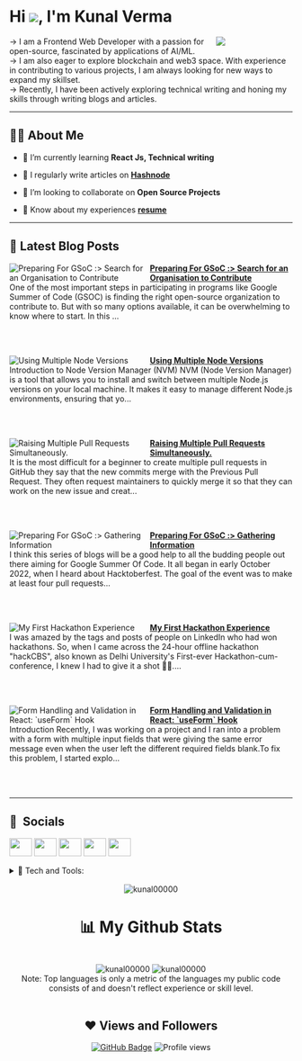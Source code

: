 <h1 align="left"> Hi <img src="https://media.giphy.com/media/hvRJCLFzcasrR4ia7z/giphy.gif" width="4%">, I'm Kunal Verma </h1>

  <img align="right" width="27%" src="https://user-images.githubusercontent.com/92316166/214949771-597329d4-51ac-4afe-af2a-12454d26bc57.png">
-> I am a Frontend Web Developer with a passion for open-source, fascinated by applications of AI/ML. <br/> -> I am also eager to explore blockchain and web3 space. With experience in contributing to various projects, I am always looking for new ways to expand my skillset.<br/> -> Recently, I have been actively exploring technical writing and honing my skills through writing blogs and articles.

----

## 🙋‍♂️ About Me

- 🌱 I’m currently learning **React Js, Technical writing**

- 📝 I regularly write articles on **[Hashnode](https://kunalverma2468.hashnode.dev/)**

- 👯 I’m looking to collaborate on **Open Source Projects**
 
- 📄 Know about my experiences [**resume**](https://drive.google.com/file/d/1u08bkqWbGyleVy6rlN5mzcLpZpuEFlin/view?usp=drivesdk)

----

## 📒 Latest Blog Posts 
<!-- HASHNODE_BLOG:START -->
<p align="left">
<a href="https://kunalverma2468.hashnode.dev/preparing-for-gsoc-search-for-an-organisation-to-contribute" title="Preparing For GSoC :> Search for an Organisation to Contribute"><img src="https://cdn.hashnode.com/res/hashnode/image/upload/v1674773954685/d312833e-d9a5-49ce-a18c-ba8ebf030d63.webp" alt="Preparing For GSoC :> Search for an Organisation to Contribute" width="250px" align="left" /></a>
<a href="https://kunalverma2468.hashnode.dev/preparing-for-gsoc-search-for-an-organisation-to-contribute" title="Preparing For GSoC :> Search for an Organisation to Contribute"><strong>Preparing For GSoC :> Search for an Organisation to Contribute</strong></a>
<br/> One of the most important steps in participating in programs like Google Summer of Code (GSOC) is finding the right open-source organization to contribute to. But with so many options available, it can be overwhelming to know where to start. In this ... </p> <br/> <br/>
<p align="left">
<a href="https://kunalverma2468.hashnode.dev/using-multiple-node-versions" title="Using Multiple Node Versions"><img src="https://cdn.hashnode.com/res/hashnode/image/upload/v1675715046474/f2bb0625-f5ca-46e8-895b-3b1287a9f350.jpeg" alt="Using Multiple Node Versions" width="250px" align="left" /></a>
<a href="https://kunalverma2468.hashnode.dev/using-multiple-node-versions" title="Using Multiple Node Versions"><strong>Using Multiple Node Versions</strong></a>
<br/> Introduction to Node Version Manager (NVM)
NVM (Node Version Manager) is a tool that allows you to install and switch between multiple Node.js versions on your local machine. It makes it easy to manage different Node.js environments, ensuring that yo... </p> <br/> <br/>
<p align="left">
<a href="https://kunalverma2468.hashnode.dev/raising-multiple-pull-requests-simultaneously" title="Raising Multiple Pull Requests Simultaneously."><img src="https://cdn.hashnode.com/res/hashnode/image/upload/v1675364651716/d4e7a520-aeb1-478d-a013-fc4e5a4357c1.jpeg" alt="Raising Multiple Pull Requests Simultaneously." width="250px" align="left" /></a>
<a href="https://kunalverma2468.hashnode.dev/raising-multiple-pull-requests-simultaneously" title="Raising Multiple Pull Requests Simultaneously."><strong>Raising Multiple Pull Requests Simultaneously.</strong></a>
<br/> It is the most difficult for a beginner to create multiple pull requests in GitHub they say that the new commits merge with the Previous Pull Request. They often request maintainers to quickly merge it so that they can work on the new issue and creat... </p> <br/> <br/>
<p align="left">
<a href="https://kunalverma2468.hashnode.dev/preparing-for-gsoc-gathering-information" title="Preparing For GSoC :> Gathering Information"><img src="https://cdn.hashnode.com/res/hashnode/image/upload/v1674648275609/c25ee244-a037-4c4c-bb53-79eb6db19aeb.webp" alt="Preparing For GSoC :> Gathering Information" width="250px" align="left" /></a>
<a href="https://kunalverma2468.hashnode.dev/preparing-for-gsoc-gathering-information" title="Preparing For GSoC :> Gathering Information"><strong>Preparing For GSoC :> Gathering Information</strong></a>
<br/> I think this series of blogs will be a good help to all the budding people out there aiming for Google Summer Of Code.
It all began in early October 2022, when I heard about Hacktoberfest. The goal of the event was to make at least four pull requests... </p> <br/> <br/>
<p align="left">
<a href="https://kunalverma2468.hashnode.dev/my-first-hackathon-experience" title="My First Hackathon Experience"><img src="https://cdn.hashnode.com/res/hashnode/image/upload/v1674533737970/630c2303-486a-43c7-8e62-913829c7bc6a.jpeg" alt="My First Hackathon Experience" width="250px" align="left" /></a>
<a href="https://kunalverma2468.hashnode.dev/my-first-hackathon-experience" title="My First Hackathon Experience"><strong>My First Hackathon Experience</strong></a>
<br/> I was amazed by the tags and posts of people on LinkedIn who had won hackathons. So, when I came across the 24-hour offline hackathon "hackCBS", also known as Delhi University's First-ever Hackathon-cum-conference, I knew I had to give it a shot ✊🏻.... </p> <br/> <br/>
<p align="left">
<a href="https://kunalverma2468.hashnode.dev/form-handling-and-validation-in-react-useform-hook" title="Form Handling and Validation in React: `useForm` Hook"><img src="https://cdn.hashnode.com/res/hashnode/image/stock/unsplash/v_1t1DzfAUA/upload/c8d5df51f51f67d6ed976cae0f90fdc5.jpeg" alt="Form Handling and Validation in React: `useForm` Hook" width="250px" align="left" /></a>
<a href="https://kunalverma2468.hashnode.dev/form-handling-and-validation-in-react-useform-hook" title="Form Handling and Validation in React: `useForm` Hook"><strong>Form Handling and Validation in React: `useForm` Hook</strong></a>
<br/> Introduction
Recently, I was working on a project and I ran into a problem with a form with multiple input fields that were giving the same error message even when the user left the different required fields blank.To fix this problem, I started explo... </p> <br/> <br/>
<!-- HASHNODE_BLOG:END -->

----
## 🔗 &nbsp;**Socials**

<p align="left"> 
<a href="https://kunalverma2468.hashnode.dev" target="_blank" rel="noreferrer"><img src="https://raw.githubusercontent.com/danielcranney/readme-generator/main/public/icons/socials/hashnode.svg" width="40" height="32" /></a>
<a href="https://www.linkedin.com/in/kunalverma2468" target="_blank" rel="noreferrer"><img src="https://raw.githubusercontent.com/danielcranney/readme-generator/main/public/icons/socials/linkedin.svg" width="40" height="32" /></a> 
<a href="https://www.twitter.com/KunalVerma2468" target="_blank" rel="noreferrer"><img src="https://raw.githubusercontent.com/danielcranney/readme-generator/main/public/icons/socials/twitter.svg" width="40" height="32" /></a>
<a href="https://www.github.com/kunal00000" target="_blank" rel="noreferrer"><img src="https://raw.githubusercontent.com/danielcranney/readme-generator/main/public/icons/socials/github.svg" width="40" height="32" /></a> 
<a href="http://www.instagram.com/Kunaahl" target="_blank" rel="noreferrer"><img src="https://raw.githubusercontent.com/danielcranney/readme-generator/main/public/icons/socials/instagram.svg" width="40" height="32" /></a>
</p>

<details>
<summary> 🚀 Tech and Tools: </summary>

<p align="center"> <a href="https://getbootstrap.com" target="_blank" rel="noreferrer"> <img src="https://raw.githubusercontent.com/devicons/devicon/master/icons/bootstrap/bootstrap-plain-wordmark.svg" alt="bootstrap" width="40" height="40"/> </a> <a href="https://www.cprogramming.com/" target="_blank" rel="noreferrer"> <img src="https://raw.githubusercontent.com/devicons/devicon/master/icons/c/c-original.svg" alt="c" width="40" height="40"/> </a> <a href="https://www.w3schools.com/cpp/" target="_blank" rel="noreferrer"> <img src="https://raw.githubusercontent.com/devicons/devicon/master/icons/cplusplus/cplusplus-original.svg" alt="cplusplus" width="40" height="40"/> </a> <a href="https://www.w3schools.com/css/" target="_blank" rel="noreferrer"> <img src="https://raw.githubusercontent.com/devicons/devicon/master/icons/css3/css3-original-wordmark.svg" alt="css3" width="40" height="40"/> </a> <a href="https://expressjs.com" target="_blank" rel="noreferrer"> <img src="https://raw.githubusercontent.com/devicons/devicon/master/icons/express/express-original-wordmark.svg" alt="express" width="40" height="40"/> </a> <a href="https://git-scm.com/" target="_blank" rel="noreferrer"> <img src="https://www.vectorlogo.zone/logos/git-scm/git-scm-icon.svg" alt="git" width="40" height="40"/> </a> <a href="https://www.w3.org/html/" target="_blank" rel="noreferrer"> <img src="https://raw.githubusercontent.com/devicons/devicon/master/icons/html5/html5-original-wordmark.svg" alt="html5" width="40" height="40"/> </a> <a href="https://developer.mozilla.org/en-US/docs/Web/JavaScript" target="_blank" rel="noreferrer"> <img src="https://raw.githubusercontent.com/devicons/devicon/master/icons/javascript/javascript-original.svg" alt="javascript" width="40" height="40"/> </a> <a href="https://www.mongodb.com/" target="_blank" rel="noreferrer"> <img src="https://raw.githubusercontent.com/devicons/devicon/master/icons/mongodb/mongodb-original-wordmark.svg" alt="mongodb" width="40" height="40"/> </a> <a href="https://www.mysql.com/" target="_blank" rel="noreferrer"> <img src="https://raw.githubusercontent.com/devicons/devicon/master/icons/mysql/mysql-original-wordmark.svg" alt="mysql" width="40" height="40"/> </a> <a href="https://nextjs.org/" target="_blank" rel="noreferrer"> <img src="https://cdn.worldvectorlogo.com/logos/nextjs-2.svg" alt="nextjs" width="40" height="40"/> </a> <a href="https://nodejs.org" target="_blank" rel="noreferrer"> <img src="https://raw.githubusercontent.com/devicons/devicon/master/icons/nodejs/nodejs-original-wordmark.svg" alt="nodejs" width="40" height="40"/> </a> <a href="https://postman.com" target="_blank" rel="noreferrer"> <img src="https://www.vectorlogo.zone/logos/getpostman/getpostman-icon.svg" alt="postman" width="40" height="40"/> </a> <a href="https://www.python.org" target="_blank" rel="noreferrer"> <img src="https://raw.githubusercontent.com/devicons/devicon/master/icons/python/python-original.svg" alt="python" width="40" height="40"/> </a> <a href="https://reactjs.org/" target="_blank" rel="noreferrer"> <img src="https://raw.githubusercontent.com/devicons/devicon/master/icons/react/react-original-wordmark.svg" alt="react" width="40" height="40"/> </a> <a href="https://sass-lang.com" target="_blank" rel="noreferrer"> <img src="https://raw.githubusercontent.com/devicons/devicon/master/icons/sass/sass-original.svg" alt="sass" width="40" height="40"/> </a> <a href="https://tailwindcss.com/" target="_blank" rel="noreferrer"> <img src="https://www.vectorlogo.zone/logos/tailwindcss/tailwindcss-icon.svg" alt="tailwind" width="40" height="40"/> </a> </p>
</details> 
<p align="center">
  <img align="center" src="https://github-readme-streak-stats.herokuapp.com/?user=kunal00000&" alt="kunal00000" />
</p>
 
<div align="center">
 
# 📊 My Github Stats

  <br/>
  <img align="center" src="https://github-readme-stats.vercel.app/api?username=kunal00000&show_icons=true&locale=en" alt="kunal00000" />
  <img align="center" src="https://github-readme-stats.vercel.app/api/top-langs?username=kunal00000&show_icons=true&locale=en&layout=compact" alt="kunal00000" />
  <br/>Note:</b> Top languages is only a metric of the languages my public code consists of and doesn't reflect experience or skill level.

<br/>
<br/>

## ❤ Views and Followers
<a href="https://github.com/kunal00000?tab=followers"><img src="https://img.shields.io/github/followers/kunal00000?label=Followers&style=social" alt="GitHub Badge"></a>   ![Profile views](https://gpvc.arturio.dev/kunal00000)  
